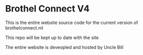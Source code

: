 # Brothel Connect V4
This is the entire website source code for the current version of brothelconnect.ml

This repo will be kept up to date with the site

The entire website is deveopled and hosted by Uncle Bill
